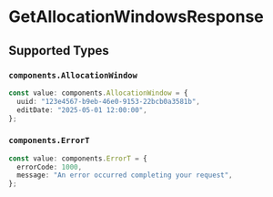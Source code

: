 # GetAllocationWindowsResponse


## Supported Types

### `components.AllocationWindow`

```typescript
const value: components.AllocationWindow = {
  uuid: "123e4567-b9eb-46e0-9153-22bcb0a3581b",
  editDate: "2025-05-01 12:00:00",
};
```

### `components.ErrorT`

```typescript
const value: components.ErrorT = {
  errorCode: 1000,
  message: "An error occurred completing your request",
};
```


